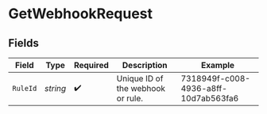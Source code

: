 # GetWebhookRequest


## Fields

| Field                                | Type                                 | Required                             | Description                          | Example                              |
| ------------------------------------ | ------------------------------------ | ------------------------------------ | ------------------------------------ | ------------------------------------ |
| `RuleId`                             | *string*                             | :heavy_check_mark:                   | Unique ID of the webhook or rule.    | 7318949f-c008-4936-a8ff-10d7ab563fa6 |